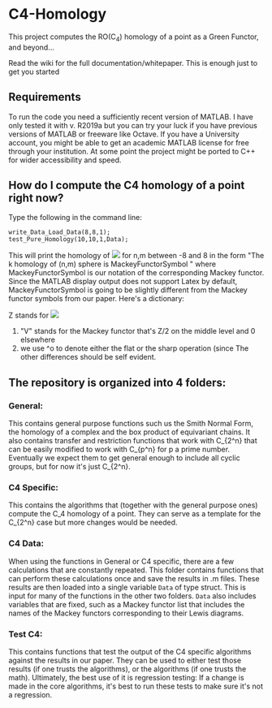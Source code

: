 # C4-Homology
This project computes the  RO(C<sub>4</sub>) homology of a point as a Green Functor, and beyond...
 
Read the wiki for the full documentation/whitepaper. This is enough just to get you started

## Requirements
To run the code you need a sufficiently recent version of MATLAB.
 I have only tested it with v. R2019a but you can try your luck if you have previous versions of MATLAB or freeware like Octave. 
 If you have a University account, you might be able to get an academic MATLAB license for free through your institution.
 At some point the project might be ported to C++ for wider accessibility and speed.

## How do I compute the C4 homology of a point right now?
Type the following in the command line:

```
write_Data_Load_Data(8,8,1);
test_Pure_Homology(10,10,1,Data);
```

This will print the homology of <img src="http://latex.codecogs.com/svg.latex?S^{n\sigma+m\lambda}" border="0"/> for n,m between -8 and 8 in the form "The k homology of (n,m) sphere is MackeyFunctorSymbol " where MackeyFunctorSymbol is our notation of the corresponding Mackey functor.
Since the MATLAB display output does not support Latex by default, MackeyFunctorSymbol is going to be slightly different from the Mackey functor symbols from our paper. Here's a dictionary:

Z stands for <img src="http://latex.codecogs.com/svg.latex?\mathbb{Z}" border="0"/>



 1. "V" stands for the Mackey functor that's Z/2 on the middle level and 0 elsewhere  
 2. we use ^o to denote either the flat or the sharp operation (since 
The other differences should be self evident.

## The repository is organized into 4 folders:

### General: 
This contains general purpose functions such us the Smith Normal Form, the homology of a complex and the box product of equivariant chains. It also contains transfer and restriction functions that work with C_{2^n} that can be easily modified to work with  C_{p^n} for p a prime number. Eventually we expect them to get general enough to include all cyclic groups, but for now it's just C_{2^n}.

### C4 Specific: 
This contains the algorithms that (together with the general purpose ones) compute the C_4 homology of a point. They can serve as a template for the C_{2^n} case but more changes would be needed.

### C4 Data: 
When using the functions in General or C4 specific, there are a few calculations that are constantly repeated. This folder contains functions that can perform these calculations once and save the results in .m files. These results are then loaded into a single variable ```Data``` of type struct. This is input for many of the functions in the other two folders. ```Data``` also includes variables that are fixed, such as a Mackey functor list that includes the names of the Mackey functors corresponding to their Lewis diagrams. 

### Test C4:
This contains functions that test the output of the C4 specific algorithms against the results in our paper. They can be used to either test those results (if one trusts the algorithms), or the algorithms (if one trusts the math). Ultimately, the best use of it is regression testing: If a change is made in the core algorithms, it's best to run these tests to make sure it's not a regression. 
